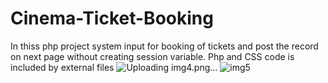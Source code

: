 # Cinema-Ticket-Booking
In thiss php project system input for booking of tickets and post the record on next page without creating session variable.  Php and CSS code is included by external files
![Uploading img4.png…]()
![img5](https://user-images.githubusercontent.com/68276852/123524456-0e8fe480-d6e8-11eb-9f3f-bfb6f3facebc.png)
